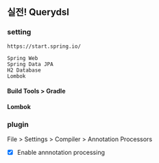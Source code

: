 ## 실전! Querydsl

### setting

```
https://start.spring.io/

Spring Web
Spring Data JPA
H2 Database
Lombok
```

#### Build Tools > Gradle

<!-- <img width="700" src="../static/img/education/querydsl/001.png"/> -->

#### Lombok

<!-- <img width="700" src="../static/img/education/querydsl/002.png"/> -->

### plugin

File > Settings > Compiler > Annotation Processors

- [x] Enable annnotation processing
